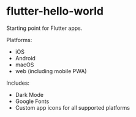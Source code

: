 # flutter-hello-world
Starting point for Flutter apps.

Platforms:
- iOS
- Android
- macOS
- web (including mobile PWA)

Includes:
- Dark Mode
- Google Fonts
- Custom app icons for all supported platforms
